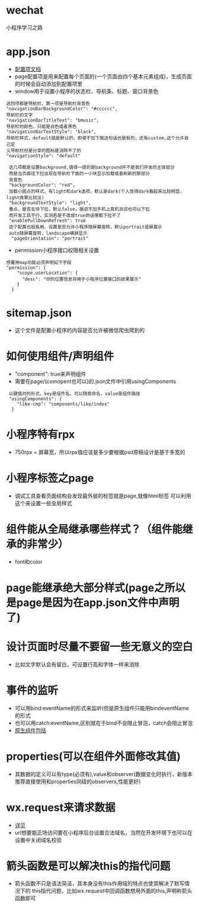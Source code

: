 # wechat
小程序学习之路


# app.json
- [配置项文档](https://developers.weixin.qq.com/miniprogram/dev/reference/configuration/app.html#pages)
- page配置项是用来配置每个页面的(一个页面由四个基本元素组成)，生成页面的时候会自动添加到配置项里
- window用于设置小程序的状态栏、导航条、标题、窗口背景色
```
这四项都是导航栏，第一项是导航栏背景色
"navigationBarBackgroundColor": "#cccccc",
导航栏的文字
"navigationBarTitleText": "bmusic",
导航栏的颜色，只能是白色或者黑色
"navigationBarTextStyle": "black",
导航栏样式，default就是默认的，即使不加下面这句话也是有的，还有custom,这个允许自己定
义导航栏但是分享的图标是消除不了的
"navigationStyle": "default"
```
```
 这几项都是设置background,值得一提的是background并不是我们开发的主体部分
 而是当页面往下拉出现在导航栏下面的一小块显示加载或者刷新的那部分
 背景色
 "backgroundColor": "red",
 加载小圆点的样式，有light和dark选项，默认是dark(个人觉得dark看起来比较明显，light效果比较淡)
 "backgroundTextStyle": "light",
 重点，是否支持下拉，默认false，据说不加手机上真机测试也可以下拉
 而开发工具不行，实测若是不改成true的话哪都下拉不了
 "enablePullDownRefresh": true
 这个配置也挺有用，设置是否允许小程序随屏幕旋转，默认portrait竖屏展示
 auto随屏幕旋转，landscape横屏显示
  "pageOrientation": "portrait"
```
- permission小程序接口权限相关设置
```
想要用map功能必须声明如下字段
"permission": {
    "scope.userLocation": {
      "desc": "你的位置信息将用于小程序位置接口的效果展示"
    }
  }
```
# sitemap.json
- 这个文件是配置小程序的内容是否允许被微信爬虫爬到的

# 如何使用组件/声明组件
- "component": true来声明组件
- 需要在page/(comopent也可以)的.json文件中引用usingComponents
```
 以键值对的形式，key是组件名，可以随意命名，value是组件路径
 "usingComponents": {
    "like-cmp": "components/like/index"
  }
```
# 小程序特有rpx
- 750rpx = 屏幕宽，所以rpx值应该是多少要根据psd原稿设计是基于多宽的

# 小程序标签之page
- 调试工具查看页面结构会发现最外层的标签就是page,就像html标签
可以利用这个来设置一些全局样式

# 组件能从全局继承哪些样式？（组件能继承的非常少）
- font和color

# page能继承绝大部分样式(page之所以是page是因为在app.json文件中声明了)

# 设计页面时尽量不要留一些无意义的空白
- 比如文字默认会有留白，可设置行高和字体一样来消除

# 事件的监听
- 可以用bind:eventName的形式来监听(但是原生组件只能用bindeventName的形式
- 也可以用catch:eventName,区别就在于bind不会阻止冒泡，catch会阻止冒泡
- [原生组件包括](https://developers.weixin.qq.com/miniprogram/dev/component/native-component.html)

# properties(可以在组件外面修改其值)
- 其数据的定义可以有type(必须有),value和observer(数据变化时执行，新版本推荐直接使用和properties同级的observers,性能更好)

# wx.request来请求数据
- [详见](https://developers.weixin.qq.com/miniprogram/dev/api/network/request/wx.request.html)
- url想要能正场访问要在小程序后台设置合法域名，当然在开发环境下也可以在设置中关闭域名校验

# 箭头函数是可以解决this的指代问题
- 箭头函数不只是语法简洁，其本身没有this作用域的特点也使其解决了默写情况下的
this指代问题，比如wx.request中回调函数想用外面的this,声明称箭头函数即可